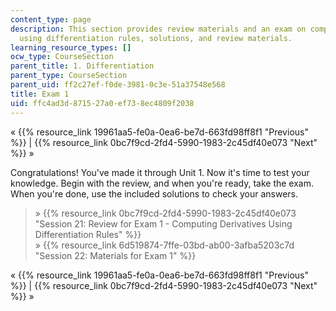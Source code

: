 ```yaml
---
content_type: page
description: This section provides review materials and an exam on computing derivatives
  using differentiation rules, solutions, and review materials.
learning_resource_types: []
ocw_type: CourseSection
parent_title: 1. Differentiation
parent_type: CourseSection
parent_uid: ff2c27ef-f0de-3981-0c3e-51a37548e568
title: Exam 1
uid: ffc4ad3d-8715-27a0-ef73-8ec4809f2038
---
```


« {{% resource_link 19961aa5-fe0a-0ea6-be7d-663fd98ff8f1 "Previous" %}} | {{% resource_link 0bc7f9cd-2fd4-5990-1983-2c45df40e073 "Next" %}} »

Congratulations! You've made it through Unit 1. Now it's time to test your knowledge. Begin with the review, and when you're ready, take the exam. When you're done, use the included solutions to check your answers.

> » {{% resource_link 0bc7f9cd-2fd4-5990-1983-2c45df40e073 "Session 21: Review for Exam 1 - Computing Derivatives Using Differentiation Rules" %}}  
> » {{% resource_link 6d519874-7ffe-03bd-ab00-3afba5203c7d "Session 22: Materials for Exam 1" %}}

« {{% resource_link 19961aa5-fe0a-0ea6-be7d-663fd98ff8f1 "Previous" %}} | {{% resource_link 0bc7f9cd-2fd4-5990-1983-2c45df40e073 "Next" %}} »